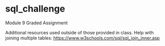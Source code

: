 # sql_challenge
Module 9 Graded Assignment

Additional resources used outside of those provided in class.
Help with joining multiple tables: https://www.w3schools.com/sql/sql_join_inner.asp
